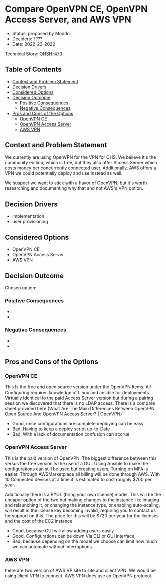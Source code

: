 # Compare OpenVPN CE, OpenVPN Access Server, and AWS VPN
<!-- Source: https://raw.githubusercontent.com/adr/madr/main/template/adr-template.md -->

* Status: proposed by Mondo
* Deciders: ????
* Date: 2022-23-2022

Technical Story: [OHSH-473](https://ocio-jira.acf.hhs.gov/browse/OHSH-473)

## Table of Contents

<!-- toc -->

* [Context and Problem Statement](#context-and-problem-statement)
* [Decision Drivers](#decision-drivers-)
* [Considered Options](#considered-options)
* [Decision Outcome](#decision-outcome)
  * [Positive Consequences](#positive-consequences-)
  * [Negative Consequences](#negative-consequences-)
* [Pros and Cons of the Options](#pros-and-cons-of-the-options-)
  * [OpenVPN CE](#OpenVPN-CE)
  * [OpenVPN Access Server](#OpenVPN-Access-Server)
  * [AWS VPN](#AWS-VPN)

<!-- Regenerate with "pre-commit run -a markdown-toc" -->

<!-- tocstop -->

## Context and Problem Statement

We currently are using OpenVPN for the VPN for OHS. We believe it's the community edition, which is free, but they also offer Access Server which costs money per concurrently connected user. Additionally, AWS offers a VPN we could potentially deploy and use instead as well.

We suspect we want to stick with a flavor of OpenVPN, but it's worth researching and documenting why that and not AWS's VPN option.

## Decision Drivers <!-- optional -->

* implementation  
* user provisioning

## Considered Options

* OpenVPN CE
* OpenVPN Access Server
* AWS VPN

## Decision Outcome

Chosen option:

### Positive Consequences

*
*

### Negative Consequences

*
*

## Pros and Cons of the Options

### OpenVPN CE

This Is the free and open source version under the OpenVPN Items. All Configuring requires knowledge of Linux and ansible for deployments. Virtually Identical to the paid Access Server version but during a pairing session we discovered that there is no LDAP access. There is a compare sheet provided here (What Are The Main Differences Between OpenVPN Open Source And OpenVPN Access Server? | OpenVPN)

* Good, once configurations are complete deploying can be easy
* Bad, Having to keep a deploy script up-to-Date
* Bad, With a lack of documentation confusion can accrue

### OpenVPN Access Server

This is the paid version of OpenVPN. The biggest difference between this versus the free version is the use of a GUI. Using Ansible to make the configurations can still be used but creating users, Turning on MFA is easier. Through AWSMarketplace all billing will be done through AWS. With 10 Connected devices at a time it is estimated to cost roughly $700 per year.

Additionally there is a BYOL (bring your own license) model. This will be the cheaper option of the two but making changes to the instance like imaging and relaunching it, or changing the instance type, or enabling auto-scaling, will result in the license key becoming invalid, requiring you to contact us for support on this. The price for this will be $720 per year for the licenses and the cost of the EC2 instance

* Good, because GUI will allow adding users easily
* Good, Configurations can be down Via CLI or GUI interface
* Bad, because depending on the model we choose can limit how much we can automate without interruptions.


### AWS VPN

there are two version of AWS VP site to site and client VPN. We would be using client VPN to connect. AWS VPN does use an OpenVPN protocol.
